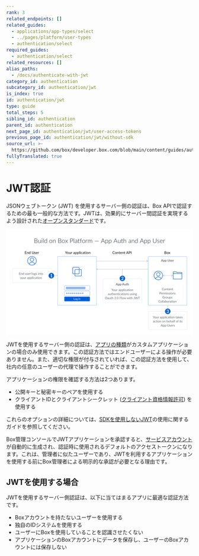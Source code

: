 ```yaml
---
rank: 3
related_endpoints: []
related_guides:
  - applications/app-types/select
  - ../pages/platform/user-types
  - authentication/select
required_guides:
  - authentication/select
related_resources: []
alias_paths:
  - /docs/authenticate-with-jwt
category_id: authentication
subcategory_id: authentication/jwt
is_index: true
id: authentication/jwt
type: guide
total_steps: 5
sibling_id: authentication
parent_id: authentication
next_page_id: authentication/jwt/user-access-tokens
previous_page_id: authentication/jwt/without-sdk
source_url: >-
  https://github.com/box/developer.box.com/blob/main/content/guides/authentication/jwt/index.md
fullyTranslated: true
---
```

# JWT認証

JSONウェブトークン (JWT) を使用するサーバー側の認証は、Box APIで認証するための最も一般的な方法です。JWTは、効果的にサーバー間認証を実現するよう設計された[オープンスタンダード](https://jwt.io/)です。

<ImageFrame border>

![JWTフロー](./jwt-flow.png)

</ImageFrame>

JWTを使用するサーバー側の認証は、[アプリの種類][app-type]がカスタムアプリケーションの場合のみ使用できます。この認証方法ではエンドユーザーによる操作が必要ありません。また、適切な権限が付与されていれば、この認証方法を使用して、社内の任意のユーザーの代理で操作することができます。

アプリケーションの権限を確認する方法は2つあります。

* 公開キーと秘密キーのペアを使用する
* クライアントIDとクライアントシークレット ([クライアント資格情報許可][cca]) を使用する

これらのオプションの詳細については、[SDKを使用しないJWT][jwtnosdk]の使用に関するガイドを参照してください。

Box管理コンソールでJWTアプリケーションを承認すると、[サービスアカウント][sa]が自動的に生成され、認証時に使用されるデフォルトのアクセストークンになります。これは、管理者に似たユーザーであり、JWTを利用するアプリケーションを使用する前にBox管理者による明示的な承認が必要となる理由です。

## JWTを使用する場合

JWTを使用するサーバー側認証は、以下に当てはまるアプリに最適な認証方法です。

* Boxアカウントを持たないユーザーを使用する
* 独自のIDシステムを使用する
* ユーザーにBoxを使用していることを認識させたくない
* アプリケーションのBoxアカウントにデータを保存し、ユーザーのBoxアカウントには保存しない

[app-type]: g://applications/app-types/select

[sa]: page://platform/user-types/#service-account

[jwtnosdk]: g://authentication/jwt/without-sdk

[cca]: g://authentication/client-credentials

